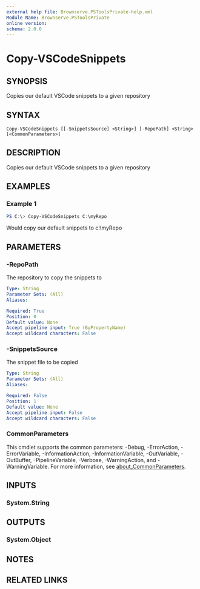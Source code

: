 ```yaml
---
external help file: Brownserve.PSToolsPrivate-help.xml
Module Name: Brownserve.PSToolsPrivate
online version:
schema: 2.0.0
---
```


# Copy-VSCodeSnippets

## SYNOPSIS
Copies our default VSCode snippets to a given repository

## SYNTAX

```
Copy-VSCodeSnippets [[-SnippetsSource] <String>] [-RepoPath] <String> [<CommonParameters>]
```

## DESCRIPTION
Copies our default VSCode snippets to a given repository

## EXAMPLES

### Example 1
```powershell
PS C:\> Copy-VSCodeSnippets C:\myRepo
```

Would copy our default snippets to c:\myRepo

## PARAMETERS

### -RepoPath
The repository to copy the snippets to

```yaml
Type: String
Parameter Sets: (All)
Aliases:

Required: True
Position: 0
Default value: None
Accept pipeline input: True (ByPropertyName)
Accept wildcard characters: False
```

### -SnippetsSource
The snippet file to be copied

```yaml
Type: String
Parameter Sets: (All)
Aliases:

Required: False
Position: 1
Default value: None
Accept pipeline input: False
Accept wildcard characters: False
```

### CommonParameters
This cmdlet supports the common parameters: -Debug, -ErrorAction, -ErrorVariable, -InformationAction, -InformationVariable, -OutVariable, -OutBuffer, -PipelineVariable, -Verbose, -WarningAction, and -WarningVariable. For more information, see [about_CommonParameters](http://go.microsoft.com/fwlink/?LinkID=113216).

## INPUTS

### System.String
## OUTPUTS

### System.Object
## NOTES

## RELATED LINKS

